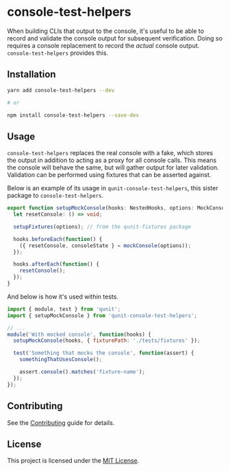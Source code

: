# console-test-helpers

When building CLIs that output to the console, it's useful to be able to record
and validate the console output for subsequent verification. Doing so requires a
console replacement to record the _actual_ console output. `console-test-helpers` provides this.

## Installation

```bash
yarn add console-test-helpers --dev

# or

npm install console-test-helpers --save-dev
```

## Usage

`console-test-helpers` replaces the real console with a fake, which stores the output
in addition to acting as a proxy for all console calls. This means the console will behave
the same, but will gather output for later validation. Validation can be performed using
fixtures that can be asserted against.

Below is an example of its usage in `qunit-console-test-helpers`, this sister package to `console-test-helpers`.

```ts
export function setupMockConsole(hooks: NestedHooks, options: MockConsoleOptions) {
  let resetConsole: () => void;

  setupFixtures(options); // from the qunit-fixtures package

  hooks.beforeEach(function() {
    ({ resetConsole, consoleState } = mockConsole(options));
  });

  hooks.afterEach(function() {
    resetConsole();
  });
}
```

And below is how it's used within tests.

```js
import { module, test } from 'qunit';
import { setupMockConsole } from 'qunit-console-test-helpers';

// ...
module('With mocked console', function(hooks) {
  setupMockConsole(hooks, { fixturePath: './tests/fixtures' });

  test('Something that mocks the console', function(assert) {
    somethingThatUsesConsole();

    assert.console().matches('fixture-name');
  });
});
```

## Contributing

See the [Contributing](CONTRIBUTING.md) guide for details.

## License

This project is licensed under the [MIT License](LICENSE.md).
